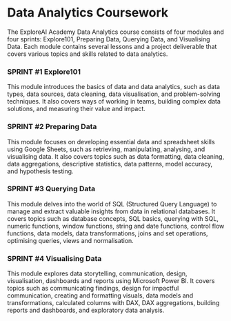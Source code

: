 # Data Analytics Coursework

The ExploreAI Academy Data Analytics course consists of four modules and four sprints: Explore101, Preparing Data, Querying Data, and Visualising Data. Each module contains several lessons and a project deliverable that covers various topics and skills related to data analytics.


### SPRINT #1 Explore101

This module introduces the basics of data and data analytics, such as data types, data sources, data cleaning, data visualisation, and problem-solving techniques. It also covers ways of working in teams, building complex data solutions, and measuring their value and impact.

### SPRINT #2 Preparing Data

This module focuses on developing essential data and spreadsheet skills using Google Sheets, such as retrieving, manipulating, analysing, and visualising data. It also covers topics such as data formatting, data cleaning, data aggregations, descriptive statistics, data patterns, model accuracy, and hypothesis testing.

### SPRINT #3 Querying Data 

This module delves into the world of SQL (Structured Query Language) to manage and extract valuable insights from data in relational databases. It covers topics such as database concepts, SQL basics, querying with SQL, numeric functions, window functions, string and date functions, control flow functions, data models, data transformations, joins and set operations, optimising queries, views and normalisation.

### SPRINT #4 Visualising Data

This module explores data storytelling, communication, design, visualisation, dashboards and reports using Microsoft Power BI. It covers topics such as communicating findings, design for impactful communication, creating and formatting visuals, data models and transformations, calculated columns with DAX, DAX aggregations, building reports and dashboards, and exploratory data analysis.